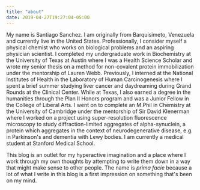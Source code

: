 ```yaml
---
title: "about"
date: 2019-04-27T19:27:04-05:00
---
```

My name is Santiago Sanchez. I am originally from Barquisimeto, Venezuela and currently live in the United States.
Professionally, I consider myself a physical chemist who works on biological problems and an aspiring physician scientist.
I completed my undergraduate work in Biochemistry at the University of Texas at Austin where I was a Health Science Scholar
and wrote my senior thesis on a method for non-covalent protein immobilization under the mentorship of Lauren Webb. Previously,
I interned at the National Institutes of Health in the Laboratory of Human Carcinogenesis where I spent a brief summer studying
liver cancer and daydreaming during Grand Rounds at the Clinical Center.
While at Texas, I also earned a degree
in the humanities through the Plan II Honors program and was a Junior Fellow in the College of Liberal Arts. I went on to
complete an M.Phil in Chemistry at the University of Cambridge under the mentorship of Sir David Klenerman where I worked on a 
project using super-resolution fluorescence microscopy to study diffraction-limited aggregates of alpha-synuclein, a protein
which aggregates in the context of neurodegenerative disease, e.g. in Parkinson's and dementia with Lewy bodies. I am currently a medical
student at Stanford Medical School.

This blog is an outlet for my hyperactive imagination and a place where I work through my own thoughts by attempting to write
them down in a way that might make sense to other people. The name is *prima facie* because a lot of what I write in this blog
is a first impression on something that's been on my mind.

